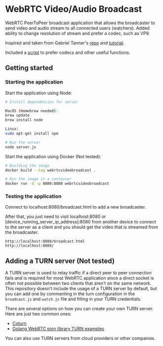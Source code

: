 # WebRTC Video/Audio Broadcast

WebRTC PeerToPeer broadcast application that allows the broadcaster to send video and audio stream to all connected users (watchers). 
Added ability to change resolution of stream and prefer a codec, such as VP9.

Inspired and taken from Gabriel Tanner's [repo](https://github.com/TannerGabriel/WebRTC-Video-Broadcast.git) and [tutorial](https://gabrieltanner.org/blog/webrtc-video-broadcast).

Included a [script](https://cdn.webrtc-experiment.com/CodecsHandler.js) to prefer codecs and other useful functions.

## Getting started

### Starting the application

Start the application using Node:

```bash
# Install dependencies for server

MacOS (Homebrew needed):
brew update
brew install node

Linux:
sudo apt-get install npm

# Run the server
node server.js
```

Start the application using Docker (Not tested):

```bash
# Building the image
docker build --tag webrtcvideobroadcast .

# Run the image in a container
docker run -d -p 8080:8080 webrtcvideobroadcast
```

### Testing the application

Connect to localhost:8080/broadcast.html to add a new broadcaster.

After that, you just need to visit localhost:8080 or [device_running_server_ip_address]:8080 from another device to connect to the server as a client and you should get the video that is streamed from the broadcaster.
```
http://localhost:8080/broadcast.html
http://localhost:8080/
```

## Adding a TURN server (Not tested)

A TURN server is used to relay traffic if a direct peer to peer connection fails and is required for most WebRTC application since a direct socket is often not possible between two clients that aren't on the same network. This repository doesn't include the usage of a TURN server by default, but you can add one by commenting in the turn configuration in the `broadcast.js` and `watch.js` file and filling in your TURN credentials.

There are several options on how you can create your own TURN server. Here are just two common ones:

- [Coturn](https://github.com/coturn/coturn)
- [Golang WebRTC pion library TURN examples](https://github.com/pion/turn/tree/master/examples)

You can also use TURN servers from cloud providers or other companies.

